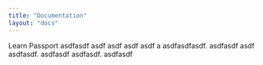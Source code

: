 ```yaml
---
title: "Documentation"
layout: "docs"
---
```


Learn Passport asdfasdf asdf asdf asdf asdf a asdfasdfasdf. asdfasdf asdf 
asdfasdf. asdfasdf asdfasdf.  asdfasdf
